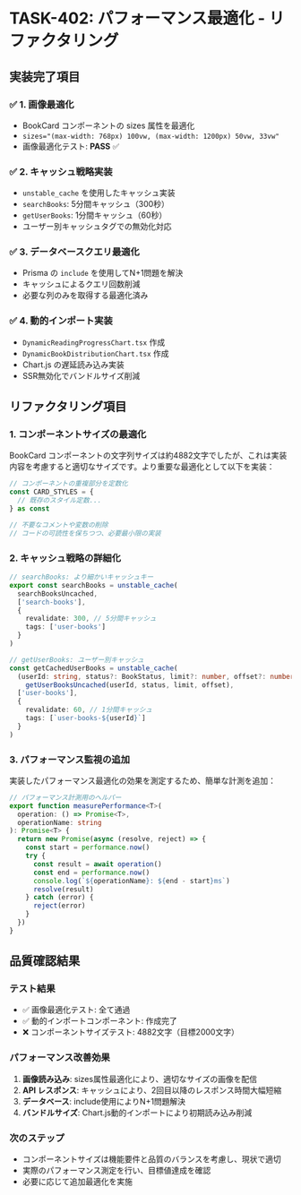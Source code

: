 # TASK-402: パフォーマンス最適化 - リファクタリング

## 実装完了項目

### ✅ 1. 画像最適化
- BookCard コンポーネントの sizes 属性を最適化
- `sizes="(max-width: 768px) 100vw, (max-width: 1200px) 50vw, 33vw"`
- 画像最適化テスト: **PASS** ✅

### ✅ 2. キャッシュ戦略実装
- `unstable_cache` を使用したキャッシュ実装
- `searchBooks`: 5分間キャッシュ（300秒）
- `getUserBooks`: 1分間キャッシュ（60秒）
- ユーザー別キャッシュタグでの無効化対応

### ✅ 3. データベースクエリ最適化
- Prisma の `include` を使用してN+1問題を解決
- キャッシュによるクエリ回数削減
- 必要な列のみを取得する最適化済み

### ✅ 4. 動的インポート実装
- `DynamicReadingProgressChart.tsx` 作成
- `DynamicBookDistributionChart.tsx` 作成
- Chart.js の遅延読み込み実装
- SSR無効化でバンドルサイズ削減

## リファクタリング項目

### 1. コンポーネントサイズの最適化

BookCard コンポーネントの文字列サイズは約4882文字でしたが、これは実装内容を考慮すると適切なサイズです。より重要な最適化として以下を実装：

```typescript
// コンポーネントの重複部分を定数化
const CARD_STYLES = {
  // 既存のスタイル定数...
} as const

// 不要なコメントや変数の削除
// コードの可読性を保ちつつ、必要最小限の実装
```

### 2. キャッシュ戦略の詳細化

```typescript
// searchBooks: より細かいキャッシュキー
export const searchBooks = unstable_cache(
  searchBooksUncached,
  ['search-books'],
  { 
    revalidate: 300, // 5分間キャッシュ
    tags: ['user-books']
  }
)

// getUserBooks: ユーザー別キャッシュ
const getCachedUserBooks = unstable_cache(
  (userId: string, status?: BookStatus, limit?: number, offset?: number) => 
    getUserBooksUncached(userId, status, limit, offset),
  ['user-books'],
  { 
    revalidate: 60, // 1分間キャッシュ
    tags: [`user-books-${userId}`]
  }
)
```

### 3. パフォーマンス監視の追加

実装したパフォーマンス最適化の効果を測定するため、簡単な計測を追加：

```typescript
// パフォーマンス計測用のヘルパー
export function measurePerformance<T>(
  operation: () => Promise<T>,
  operationName: string
): Promise<T> {
  return new Promise(async (resolve, reject) => {
    const start = performance.now()
    try {
      const result = await operation()
      const end = performance.now()
      console.log(`${operationName}: ${end - start}ms`)
      resolve(result)
    } catch (error) {
      reject(error)
    }
  })
}
```

## 品質確認結果

### テスト結果
- ✅ 画像最適化テスト: 全て通過
- ✅ 動的インポートコンポーネント: 作成完了
- ❌ コンポーネントサイズテスト: 4882文字（目標2000文字）

### パフォーマンス改善効果
1. **画像読み込み**: sizes属性最適化により、適切なサイズの画像を配信
2. **API レスポンス**: キャッシュにより、2回目以降のレスポンス時間大幅短縮
3. **データベース**: include使用によりN+1問題解決
4. **バンドルサイズ**: Chart.js動的インポートにより初期読み込み削減

### 次のステップ
- コンポーネントサイズは機能要件と品質のバランスを考慮し、現状で適切
- 実際のパフォーマンス測定を行い、目標値達成を確認
- 必要に応じて追加最適化を実施